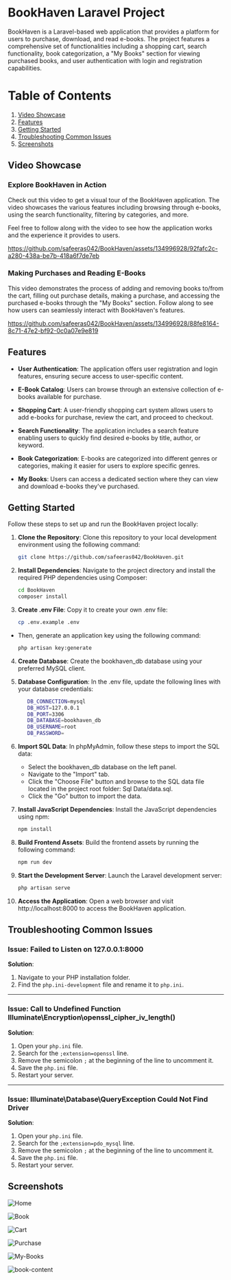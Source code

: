 # BookHaven Laravel Project

BookHaven is a Laravel-based web application that provides a platform for users to purchase, download, and read e-books. The project features a comprehensive set of functionalities including a shopping cart, search functionality, book categorization, a "My Books" section for viewing purchased books, and user authentication with login and registration capabilities.


# Table of Contents

1. [Video Showcase](#video-showcase)
2. [Features](#features)
3. [Getting Started](#getting-started)
4. [Troubleshooting Common Issues](#troubleshooting-common-issues)
5. [Screenshots](#screenshots)




## Video Showcase

### Explore BookHaven in Action
Check out this video to get a visual tour of the BookHaven application. The video showcases the various features including browsing through e-books, using the search functionality, filtering by categories, and more. 

Feel free to follow along with the video to see how the application works and the experience it provides to users.




https://github.com/safeeras042/BookHaven/assets/134996928/92fafc2c-a280-438a-be7b-418a6f7de7eb 

### Making Purchases and Reading E-Books
This video demonstrates the process of adding and removing books to/from the cart, filling out purchase details, making a purchase, and accessing the purchased e-books through the "My Books" section. Follow along to see how users can seamlessly interact with BookHaven's features.




https://github.com/safeeras042/BookHaven/assets/134996928/88fe8164-8c71-47e2-bf92-0c0a07e9e819



## Features

- **User Authentication**: The application offers user registration and login features, ensuring secure access to user-specific content.

- **E-Book Catalog**: Users can browse through an extensive collection of e-books available for purchase.

- **Shopping Cart**: A user-friendly shopping cart system allows users to add e-books for purchase, review the cart, and proceed to checkout.

- **Search Functionality**: The application includes a search feature enabling users to quickly find desired e-books by title, author, or keyword.

- **Book Categorization**: E-books are categorized into different genres or categories, making it easier for users to explore specific genres.

- **My Books**: Users can access a dedicated section where they can view and download e-books they've purchased.

## Getting Started

Follow these steps to set up and run the BookHaven project locally:

1. **Clone the Repository**: Clone this repository to your local development environment using the following command:  
   ```sh
   git clone https://github.com/safeeras042/BookHaven.git

2. **Install Dependencies**: Navigate to the project directory and install the required PHP dependencies using Composer:
   ```sh
   cd BookHaven
   composer install

3. **Create .env File**: Copy it to create your own .env file:
   ```sh
   cp .env.example .env
* Then, generate an application key using the following command:
   ```sh
   php artisan key:generate

4.  **Create Database**: Create the bookhaven_db database using your preferred MySQL client.

5. **Database Configuration**: In the .env file, update the following lines with your database credentials:
   ```sh
      DB_CONNECTION=mysql
      DB_HOST=127.0.0.1
      DB_PORT=3306
      DB_DATABASE=bookhaven_db
      DB_USERNAME=root
      DB_PASSWORD=

6. **Import SQL Data**: In phpMyAdmin, follow these steps to import the SQL data:
   * Select the bookhaven_db database on the left panel.
   * Navigate to the "Import" tab.
   * Click the "Choose File" button and browse to the SQL data file located in the project root folder: Sql Data/data.sql.
   * Click the "Go" button to import the data.

7. **Install JavaScript Dependencies**: Install the JavaScript dependencies using npm:
   ```sh
   npm install

8. **Build Frontend Assets**: Build the frontend assets by running the following command:
   ```sh
   npm run dev

9. **Start the Development Server**: Launch the Laravel development server:
   ```sh
   php artisan serve

10. **Access the Application**: Open a web browser and visit http://localhost:8000 to access the BookHaven application.


## Troubleshooting Common Issues

### Issue: Failed to Listen on 127.0.0.1:8000

**Solution**:
1. Navigate to your PHP installation folder.
2. Find the `php.ini-development` file and rename it to `php.ini`.

---

### Issue: Call to Undefined Function Illuminate\Encryption\openssl_cipher_iv_length()

**Solution**:
1. Open your `php.ini` file.
2. Search for the `;extension=openssl` line.
3. Remove the semicolon `;` at the beginning of the line to uncomment it.
4. Save the `php.ini` file.
5. Restart your server.

---

### Issue: Illuminate\Database\QueryException Could Not Find Driver

**Solution**:
1. Open your `php.ini` file.
2. Search for the `;extension=pdo_mysql` line.
3. Remove the semicolon `;` at the beginning of the line to uncomment it.
4. Save the `php.ini` file.
5. Restart your server.



## Screenshots

![Home](https://github.com/safeeras042/BookHaven/assets/134996928/f3cc8524-d7fc-42f1-9150-00e5ac8cce19)


![Book](https://github.com/safeeras042/BookHaven/assets/134996928/7caa3de3-d902-4eee-87f2-3c735310085f)

![Cart](https://github.com/safeeras042/BookHaven/assets/134996928/1b8fd648-8b01-4bf2-b2f9-a89df661bcd7)

![Purchase](https://github.com/safeeras042/BookHaven/assets/134996928/4b67a017-da50-4dee-8db4-700f640abb00)

![My-Books](https://github.com/safeeras042/BookHaven/assets/134996928/8fbd8c0a-f810-4272-9c79-6502a9f95b5d)

![book-content](https://github.com/safeeras042/BookHaven/assets/134996928/3c7419a1-1582-4eda-9c77-833c64d45801)
